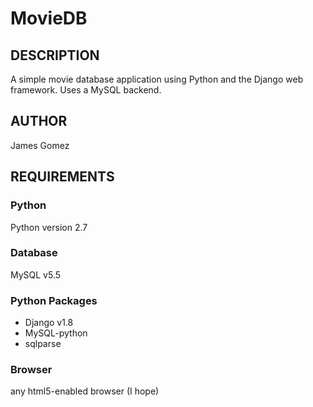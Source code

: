 
MovieDB
==========


DESCRIPTION
------------
A simple movie database application using Python and the Django web framework.
Uses a MySQL backend.


AUTHOR
----------
James Gomez


REQUIREMENTS
-------------
### Python
Python version 2.7

### Database
MySQL v5.5

### Python Packages
* Django v1.8
* MySQL-python
* sqlparse

### Browser
any html5-enabled browser (I hope)